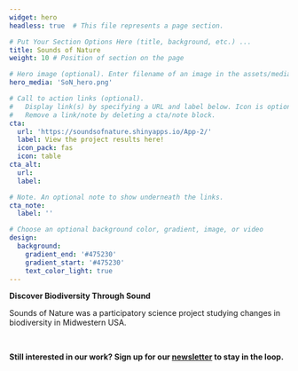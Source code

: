 ```yaml
---
widget: hero
headless: true  # This file represents a page section.

# Put Your Section Options Here (title, background, etc.) ...
title: Sounds of Nature
weight: 10 # Position of section on the page

# Hero image (optional). Enter filename of an image in the assets/media/ folder.
hero_media: 'SoN_hero.png'

# Call to action links (optional).
#   Display link(s) by specifying a URL and label below. Icon is optional for `cta`.
#   Remove a link/note by deleting a cta/note block.
cta:
  url: 'https://soundsofnature.shinyapps.io/App-2/'
  label: View the project results here!
  icon_pack: fas
  icon: table
cta_alt:
  url: 
  label:

# Note. An optional note to show underneath the links.
cta_note:
  label: ''

# Choose an optional background color, gradient, image, or video
design:
  background:
    gradient_end: '#475230'
    gradient_start: '#475230'
    text_color_light: true
---
```

**Discover Biodiversity Through Sound**    

Sounds of Nature was a participatory science project studying changes in biodiversity in Midwestern USA.

</br>

**Still interested in our work? Sign up for our [newsletter](https://peaselab.com/sounds-newsletter/) to stay in the loop.** 
